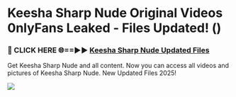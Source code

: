 # Keesha Sharp Nude Original Videos 0nlyFans Leaked - Files Updated! ()

<h3>🔴 CLICK HERE 🌐==►► <a href="https://tinyurl.com/2p9ay9w9" rel="nofollow">Keesha Sharp Nude Updated Files</a></h3>

Get Keesha Sharp Nude and all content. Now you can access all videos and pictures of Keesha Sharp Nude. New Updated Files 2025!

[![](https://i.imgur.com/KQgVmj3.gif)](https://tinyurl.com/2p9ay9w9)
